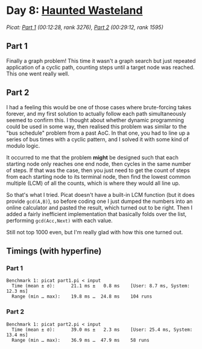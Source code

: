 # Day 8: [Haunted Wasteland](https://adventofcode.com/2023/day/8)
*Picat: [Part 1](https://github.com/DestyNova/advent_of_code_2023/blob/main/8/part1.pi) (00:12:28, rank 3276), [Part 2](https://github.com/DestyNova/advent_of_code_2023/blob/main/8/part2.pi) (00:29:12, rank 1595)*

## Part 1

Finally a graph problem! This time it wasn't a graph search but just repeated application of a cyclic path, counting steps until a target node was reached. This one went really well.

## Part 2

I had a feeling this would be one of those cases where brute-forcing takes forever, and my first solution to actually follow each path simultaneously seemed to confirm this. I thought about whether dynamic programming could be used in some way, then realised this problem was similar to the "bus schedule" problem from a past AoC. In that one, you had to line up a series of bus times with a cyclic pattern, and I solved it with some kind of modulo logic.

It occurred to me that the problem **might** be designed such that each starting node only reaches one end node, then cycles in the same number of steps. If that was the case, then you just need to get the count of steps from each starting node to its terminal node, then find the lowest common multiple (LCM) of all the counts, which is where they would all line up.

So that's what I tried. Picat doesn't have a built-in LCM function (but it does provide `gcd(A,B)`), so before coding one I just dumped the numbers into an online calculator and pasted the result, which turned out to be right. Then I added a fairly inefficient implementation that basically folds over the list, performing `gcd(Acc,Next)` with each value.

Still not top 1000 even, but I'm really glad with how this one turned out.

## Timings (with hyperfine)

### Part 1

```
Benchmark 1: picat part1.pi < input
  Time (mean ± σ):      21.1 ms ±   0.8 ms    [User: 8.7 ms, System: 12.3 ms]
  Range (min … max):    19.8 ms …  24.8 ms    104 runs
```

### Part 2

```
Benchmark 1: picat part2.pi < input
  Time (mean ± σ):      39.0 ms ±   2.3 ms    [User: 25.4 ms, System: 13.4 ms]
  Range (min … max):    36.9 ms …  47.9 ms    58 runs
```
